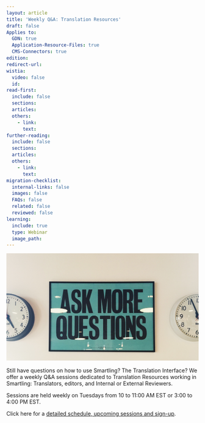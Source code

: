 ```yaml
---
layout: article
title: 'Weekly Q&A: Translation Resources'
draft: false
Applies to:
  GDN: true
  Application-Resource-Files: true
  CMS-Connectors: true
edition:
redirect-url:
wistia:
  video: false
  id:
read-first:
  include: false
  sections:
  articles:
  others:
    - link:
      text:
further-reading:
  include: false
  sections:
  articles:
  others:
    - link:
      text:
migration-checklist:
  internal-links: false
  images: false
  FAQs: false
  related: false
  reviewed: false
learning:
  include: true
  type: Webinar
  image_path: 
---
```



![](/uploads/versions/ask-more-questions---x----1497-836x---.png)

Still have questions on how to use Smartling? The Translation Interface? We offer a weekly Q&A sessions dedicated to Translation Resources working in Smartling: Translators, editors, and Internal or External Reviewers.

Sessions are held weekly on Tuesdays from 10 to 11:00 AM EST or 3:00 to 4:00 PM EST.

Click here for a [detailed schedule, upcoming sessions and sign-up](https://attendee.gotowebinar.com/rt/6547639393794862850).